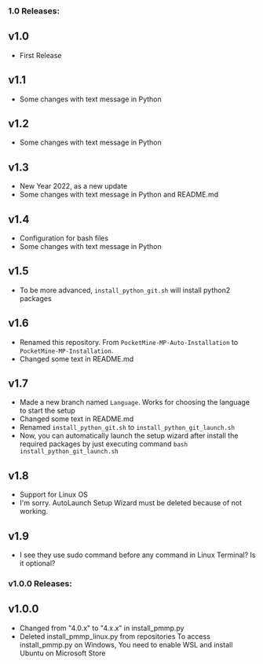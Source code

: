 ### 1.0 Releases:

## v1.0
- First Release

## v1.1
- Some changes with text message in Python

## v1.2
- Some changes with text message in Python

## v1.3
- New Year 2022, as a new update
- Some changes with text message in Python and README.md

## v1.4
- Configuration for bash files
- Some changes with text message in Python

## v1.5
- To be more advanced, `install_python_git.sh` will install python2 packages

## v1.6
- Renamed this repository. From `PocketMine-MP-Auto-Installation` to `PocketMine-MP-Installation`.
- Changed some text in README.md

## v1.7
- Made a new branch named `Language`. Works for choosing the language to start the setup
- Changed some text in README.md
- Renamed `install_python_git.sh` to `install_python_git_launch.sh`
- Now, you can automatically launch the setup wizard after install the required packages by just executing command `bash install_python_git_launch.sh`

## v1.8
- Support for Linux OS
- I'm sorry. AutoLaunch Setup Wizard must be deleted because of not working.

## v1.9
- I see they use sudo command before any command in Linux Terminal? Is it optional?

### v1.0.0 Releases:

## v1.0.0
- Changed from "4.0.x" to "4.x.x" in install_pmmp.py
- Deleted install_pmmp_linux.py from repositories
To access install_pmmp.py on Windows, You need to enable WSL and install Ubuntu on Microsoft Store
